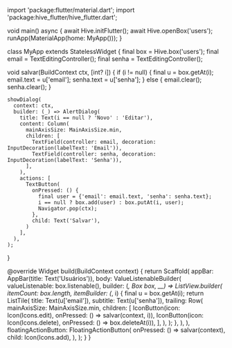 import 'package:flutter/material.dart';
import 'package:hive_flutter/hive_flutter.dart';

void main() async {
  await Hive.initFlutter();
  await Hive.openBox('users');
  runApp(MaterialApp(home: MyApp()));
}

class MyApp extends StatelessWidget {
  final box = Hive.box('users');
  final email = TextEditingController();
  final senha = TextEditingController();

  void salvar(BuildContext ctx, [int? i]) {
    if (i != null) {
      final u = box.getAt(i);
      email.text = u['email'];
      senha.text = u['senha'];
    } else {
      email.clear();
      senha.clear();
    }

    showDialog(
      context: ctx,
      builder: (_) => AlertDialog(
        title: Text(i == null ? 'Novo' : 'Editar'),
        content: Column(
          mainAxisSize: MainAxisSize.min,
          children: [
            TextField(controller: email, decoration: InputDecoration(labelText: 'Email')),
            TextField(controller: senha, decoration: InputDecoration(labelText: 'Senha')),
          ],
        ),
        actions: [
          TextButton(
            onPressed: () {
              final user = {'email': email.text, 'senha': senha.text};
              i == null ? box.add(user) : box.putAt(i, user);
              Navigator.pop(ctx);
            },
            child: Text('Salvar'),
          )
        ],
      ),
    );
  }

  @override
  Widget build(BuildContext context) {
    return Scaffold(
      appBar: AppBar(title: Text('Usuários')),
      body: ValueListenableBuilder(
        valueListenable: box.listenable(),
        builder: (_, Box box, __) => ListView.builder(
          itemCount: box.length,
          itemBuilder: (_, i) {
            final u = box.getAt(i);
            return ListTile(
              title: Text(u['email']),
              subtitle: Text(u['senha']),
              trailing: Row(
                mainAxisSize: MainAxisSize.min,
                children: [
                  IconButton(icon: Icon(Icons.edit), onPressed: () => salvar(context, i)),
                  IconButton(icon: Icon(Icons.delete), onPressed: () => box.deleteAt(i)),
                ],
              ),
            );
          },
        ),
      ),
      floatingActionButton: FloatingActionButton(
        onPressed: () => salvar(context),
        child: Icon(Icons.add),
      ),
    );
  }
}
